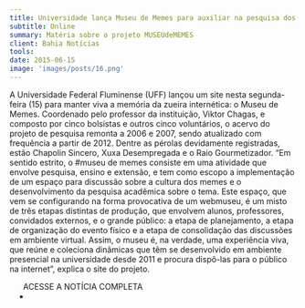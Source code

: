 ```yaml
---
title: Universidade lança Museu de Memes para auxiliar na pesquisa dos fenômenos da web
subtitle: Online
summary: Matéria sobre o projeto MUSEUdeMEMES
client: Bahia Notícias
tools: 
date: 2015-06-15
image: 'images/posts/16.png'
---
```


A Universidade Federal Fluminense (UFF) lançou um site nesta segunda-feira (15) para manter viva a memória da zueira internética: o Museu de Memes. Coordenado pelo professor da instituição, Viktor Chagas, e composto por cinco bolsistas e outros cinco voluntários, o acervo do projeto de pesquisa remonta a 2006 e 2007, sendo atualizado com frequência a partir de 2012. Dentre as pérolas devidamente registradas, estão Chapolin Sincero, Xuxa Desempregada e o Raio Gourmetizador. “Em sentido estrito, o #museu de memes consiste em uma atividade que envolve pesquisa, ensino e extensão, e tem como escopo a implementação de um espaço para discussão sobre a cultura dos memes e o desenvolvimento da pesquisa acadêmica sobre o tema. Este espaço, que vem se configurando na forma provocativa de um webmuseu, é um misto de três etapas distintas de produção, que envolvem alunos, professores, convidados externos, e o grande público: a etapa de planejamento, a etapa de organização do evento físico e a etapa de consolidação das discussões em ambiente virtual. Assim, o museu é, na verdade, uma experiência viva, que reúne e coleciona dinâmicas que têm se desenvolvido em ambiente presencial na universidade desde 2011 e procura dispô-las para o público na internet”, explica o site do projeto.

<div class="post__share"><ul class="share__list list-reset">ACESSE A NOTÍCIA COMPLETA<li class="share__item" style="margin-left: 10px"><a class="share__link share__facebook" style="background: #fa5657" href="http://www.bahianoticias.com.br/noticia/173989-universidade-lanca-museu-de-memes-para-auxiliar-na-pesquisa-dos-fenomenos-da-web.html 
onclick=window.open(this.href, 'pop-up', 'left=20,top=20,width=500,height=500,toolbar=1,resizable=0'); return false;" title="Link" rel="nofollow"><i class="fa-solid fa-link"></i></a></li></ul></div>
<!-- <div class="gallery-box"><div class="gallery"><img src="/clipping/images/example-1.jpg" loading="lazy" alt="Project"><img src="/clipping/images/example-2.jpg" loading="lazy" alt="Project"></div><em>Gallery / <a href="https://www.freepik.com/" target="_blank">Freepic</a></em></div> -->